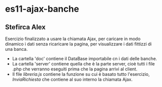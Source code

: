 # es11-ajax-banche
## Stefirca Alex
Esercizio finalizzato a usare la chiamata Ajax, per caricare in modo dinamico i dati senza ricaricare la pagina, per visualizzare i dati fittizzi di una banca.
- La cartella 'doc' contiene il DataBase importabile cn i dati delle banche.
- La cartella 'server' contiene quella che è la parte server, cioè tutti i file .php che verranno eseguiti prima che la pagina arrivi al client.
- Il file *libreria.js* contiene la funzione su cui è basato tutto l'esercizio, *InviaRichiesta* che contiene al suo interno la chiamata Ajax.
